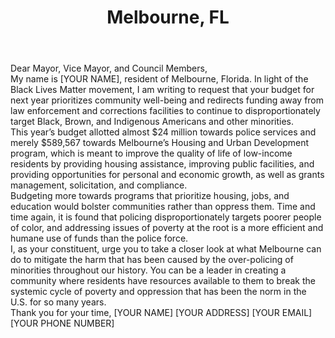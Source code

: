 ---
title: "Melbourne, FL"
permalink: "/melbourne"
name: "Letter to Mayor and City Council"
city: "Melbourne"
state: "FL"
layout: "email"
recipients:
- Kathy.Meehan@mlbfl.org
- Paul.Alfrey@mlbfl.org
- Tim.Thomas@mlbfl.org
- mark.larusso@mlbfl.org
- Yvonne.Minus@mlbfl.org
- Debbie.Thomas@mlbfl.org
- julie.sanders@mlbfl.org
body: |-
  Dear Mayor, Vice Mayor, and Council Members,

  My name is [YOUR NAME], resident of Melbourne, Florida. In light of the Black Lives Matter movement, I am writing to request that your budget for next year prioritizes community well-being and redirects funding away from law enforcement and corrections facilities to continue to disproportionately target Black, Brown, and Indigenous Americans and other minorities.

  This year’s budget allotted almost $24 million towards police services and merely $589,567 towards Melbourne’s Housing and Urban Development program, which is meant to improve the quality of life of low-income residents by providing housing assistance, improving public facilities, and providing opportunities for personal and economic growth, as well as grants management, solicitation, and compliance.

  Budgeting more towards programs that prioritize housing, jobs, and education would bolster communities rather than oppress them. Time and time again, it is found that policing disproportionately targets poorer people of color, and addressing issues of poverty at the root is a more efficient and humane use of funds than the police force.

  I, as your constituent, urge you to take a closer look at what Melbourne can do to mitigate the harm that has been caused by the over-policing of minorities throughout our history. You can be a leader in creating a community where residents have resources available to them to break the systemic cycle of poverty and oppression that has been the norm in the U.S. for so many years.

  Thank you for your time,
  [YOUR NAME]
  [YOUR ADDRESS]
  [YOUR EMAIL]
  [YOUR PHONE NUMBER]
---